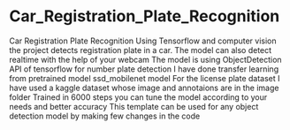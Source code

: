 # Car_Registration_Plate_Recognition
Car Registration Plate Recognition Using Tensorflow and computer vision the project detects registration plate in a car.  The model can also detect realtime with the help of your webcam The model is using ObjectDetection API of tensorflow for number plate detection I have done transfer learning from pretrained model ssd_mobilenet model For the license plate dataset I have used a kaggle dataset whose image and annotaions are in the image folder Trained in 6000 steps you can tune the model according to your needs and better accuracy This template can be used for any object detection model by making few changes in the code
